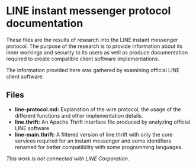 LINE instant messenger protocol documentation
=============================================

These files are the results of research into the LINE instant messenger protocol. The purpose of the
research is to provide information about its inner workings and security to its users as well as
produce documentation required to create compatible client software implementations.

The information provided here was gathered by examining official LINE client software.

Files
-----

* **line-protocol.md:** Explanation of the wire protocol, the usage of the different functions and
  other implementation details.
* **line.thrift:** An Apache Thrift interface file produced by analyzing official LINE software.
* **line-main.thrift:** A filtered version of line.thrift with only the core services required for
  an instant messenger and some identifiers renamed for better compatibility with some programming
  languages.

*This work is not connected with LINE Corporation.*
